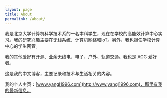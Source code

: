 ```yaml
---
layout: page
title: About
permalink: /about/
---
```


我是北京大学计算机科学技术系的一名本科学生，现在在学校的高能效计算中心实习。我的研究兴趣主要在无线系统、计算机网络和IoT。另外，我也担任学校计算中心的学生网管。

我的其他爱好有开源、业余无线电、电子、户外、轨道交通。我也是 ACG 爱好者。

这是我的中文博客，主要记录和技术与生活相关的内容。

我的个人主页：[www.yangl1996.com](http://www.yangl1996.com)，那里有我的最新信息。

